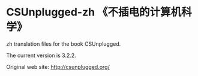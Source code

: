 # CSUnplugged-zh 《不插电的计算机科学》

zh translation files for the book CSUnplugged.

The current version is 3.2.2.

Original web site: http://csunplugged.org/
